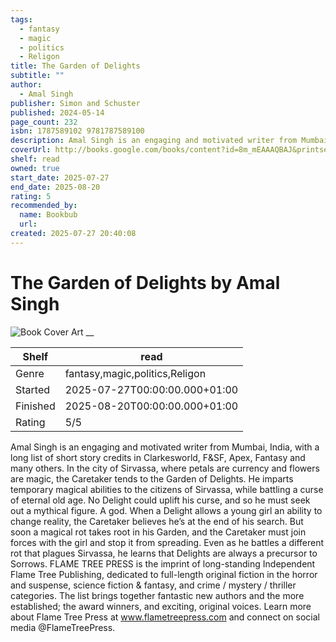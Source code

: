 ```yaml
---
tags:
  - fantasy
  - magic
  - politics
  - Religon
title: The Garden of Delights
subtitle: ""
author:
  - Amal Singh
publisher: Simon and Schuster
published: 2024-05-14
page_count: 232
isbn: 1787589102 9781787589100
description: Amal Singh is an engaging and motivated writer from Mumbai, India, with a long list of short story credits in Clarkesworld, F&SF, Apex, Fantasy and many others. In the city of Sirvassa, where petals are currency and flowers are magic, the Caretaker tends to the Garden of Delights. He imparts temporary magical abilities to the citizens of Sirvassa, while battling a curse of eternal old age. No Delight could uplift his curse, and so he must seek out a mythical figure. A god. When a Delight allows a young girl an ability to change reality, the Caretaker believes he’s at the end of his search. But soon a magical rot takes root in his Garden, and the Caretaker must join forces with the girl and stop it from spreading. Even as he battles a different rot that plagues Sirvassa, he learns that Delights are always a precursor to Sorrows. FLAME TREE PRESS is the imprint of long-standing Independent Flame Tree Publishing, dedicated to full-length original fiction in the horror and suspense, science fiction & fantasy, and crime / mystery / thriller categories. The list brings together fantastic new authors and the more established; the award winners, and exciting, original voices. Learn more about Flame Tree Press at www.flametreepress.com and connect on social media @FlameTreePress.
coverUrl: http://books.google.com/books/content?id=8m_mEAAAQBAJ&printsec=frontcover&img=1&zoom=1&source=gbs_api
shelf: read
owned: true
start_date: 2025-07-27
end_date: 2025-08-20
rating: 5
recommended_by:
  name: Bookbub
  url:
created: 2025-07-27 20:40:08
---
```


# The Garden of Delights by Amal Singh

![Book Cover Art](http://books.google.com/books/content?id=8m_mEAAAQBAJ&printsec=frontcover&img=1&zoom=1&source=gbs_api)
__

| Shelf | read |
| --- | --- |
| Genre | fantasy,magic,politics,Religon |
| Started | 2025-07-27T00:00:00.000+01:00 |
| Finished | 2025-08-20T00:00:00.000+01:00 |
| Rating | 5/5 |

Amal Singh is an engaging and motivated writer from Mumbai, India, with a long list of short story credits in Clarkesworld, F&SF, Apex, Fantasy and many others. In the city of Sirvassa, where petals are currency and flowers are magic, the Caretaker tends to the Garden of Delights. He imparts temporary magical abilities to the citizens of Sirvassa, while battling a curse of eternal old age. No Delight could uplift his curse, and so he must seek out a mythical figure. A god. When a Delight allows a young girl an ability to change reality, the Caretaker believes he’s at the end of his search. But soon a magical rot takes root in his Garden, and the Caretaker must join forces with the girl and stop it from spreading. Even as he battles a different rot that plagues Sirvassa, he learns that Delights are always a precursor to Sorrows. FLAME TREE PRESS is the imprint of long-standing Independent Flame Tree Publishing, dedicated to full-length original fiction in the horror and suspense, science fiction & fantasy, and crime / mystery / thriller categories. The list brings together fantastic new authors and the more established; the award winners, and exciting, original voices. Learn more about Flame Tree Press at www.flametreepress.com and connect on social media @FlameTreePress.

